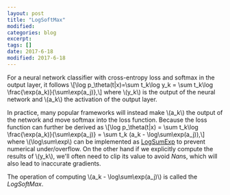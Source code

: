 ```yaml
---
layout: post
title: "LogSoftMax"
modified:
categories: blog
excerpt:
tags: []
date: 2017-6-18
modified: 2017-6-18
---
```


For a neural network classifier with cross-entropy loss and softmax in the output layer, it follows 
\\[\log p_\theta(t|x)=\sum t_k\log y_k = \sum t_k\log \frac{\exp(a_k)}{\sum\exp(a_j)},\\]
where \\(y_k\\) is the output of the neural network and \\(a_k\\) the activation of the output layer.

In practice, many popular frameworks will instead make \\(a_k\\) the output of the network and move softmax into the loss function. Because the loss function can further be derived as 
\\[\log p_\theta(t|x) = \sum t_k\log \frac{\exp(a_k)}{\sum\exp(a_j)} = \sum t_k (a_k - \log\sum\exp(a_j)),\\]
where \\(\log\sum\exp\\) can be implemented as [LogSumExp](https://en.wikipedia.org/wiki/LogSumExp) to prevent numerical under/overflow.
On the other hand if we explicitly compute the results of \\(y_k\\), we'll often need to clip its value to avoid *Nan*s,
which will also lead to inaccurate gradients.

The operation of computing \\(a_k - \log\sum\exp(a_j)\\) is called the *LogSoftMax*.
